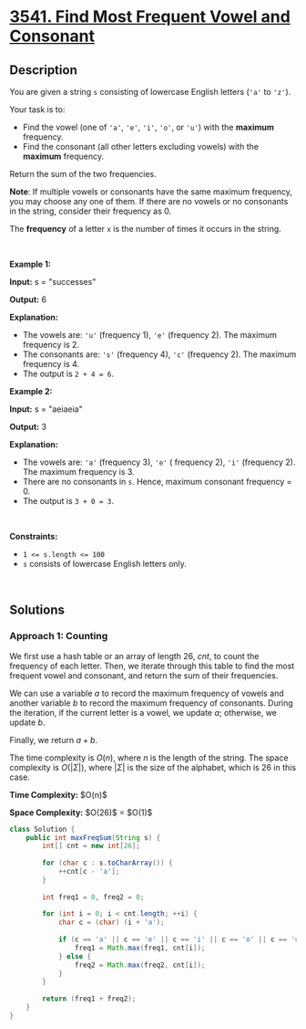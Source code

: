 <!-- problem:start -->

# [3541. Find Most Frequent Vowel and Consonant](https://leetcode.com/problems/find-most-frequent-vowel-and-consonant)

## Description

<!-- description:start -->

<p>You are given a string <code>s</code> consisting of lowercase English letters (<code>&#39;a&#39;</code> to <code>&#39;z&#39;</code>). </p>

<p>Your task is to:</p>

<ul>
	<li>Find the vowel (one of <code>&#39;a&#39;</code>, <code>&#39;e&#39;</code>, <code>&#39;i&#39;</code>, <code>&#39;o&#39;</code>, or <code>&#39;u&#39;</code>) with the <strong>maximum</strong> frequency.</li>
	<li>Find the consonant (all other letters excluding vowels) with the <strong>maximum</strong> frequency.</li>
</ul>

<p>Return the sum of the two frequencies.</p>

<p><strong>Note</strong>: If multiple vowels or consonants have the same maximum frequency, you may choose any one of them. If there are no vowels or no consonants in the string, consider their frequency as 0.</p>
The <strong>frequency</strong> of a letter <code>x</code> is the number of times it occurs in the string.
<p>&nbsp;</p>

<p><strong class="example">Example 1:</strong></p>
<div class="example-block">
<p><strong>Input:</strong> <span class="example-io">s = &quot;successes&quot;</span></p>
<p><strong>Output:</strong> <span class="example-io">6</span></p>
<p><strong>Explanation:</strong></p>
<ul>
    <li>The vowels are: <code>&#39;u&#39;</code> (frequency 1), <code>&#39;e&#39;</code> (frequency 2). The maximum frequency is 2.</li>
    <li>The consonants are: <code>&#39;s&#39;</code> (frequency 4), <code>&#39;c&#39;</code> (frequency 2). The maximum frequency is 4.</li>
    <li>The output is <code>2 + 4 = 6</code>.</li>
</ul>
</div>

<p><strong class="example">Example 2:</strong></p>
<div class="example-block">
<p><strong>Input:</strong> <span class="example-io">s = &quot;aeiaeia&quot;</span></p>
<p><strong>Output:</strong> <span class="example-io">3</span></p>
<p><strong>Explanation:</strong></p>
<ul>
    <li>The vowels are: <code>&#39;a&#39;</code> (frequency 3), <code>&#39;e&#39;</code> ( frequency 2), <code>&#39;i&#39;</code> (frequency 2). The maximum frequency is 3.</li>
    <li>There are no consonants in <code>s</code>. Hence, maximum consonant frequency = 0.</li>
    <li>The output is <code>3 + 0 = 3</code>.</li>
</ul>
</div>
<p>&nbsp;</p>

<p><strong>Constraints:</strong></p>
<ul>
    <li><code>1 &lt;= s.length &lt;= 100</code></li>
    <li><code>s</code> consists of lowercase English letters only.</li>
</ul>
<p>&nbsp;</p>

<!-- description:end -->

## Solutions

<!-- solution:start -->

### **Approach 1: Counting**

We first use a hash table or an array of length $26$, $\textit{cnt}$, to count the frequency of each letter. Then, we iterate through this table to find the most frequent vowel and consonant, and return the sum of their frequencies.

We can use a variable $\textit{a}$ to record the maximum frequency of vowels and another variable $\textit{b}$ to record the maximum frequency of consonants. During the iteration, if the current letter is a vowel, we update $\textit{a}$; otherwise, we update $\textit{b}$.

Finally, we return $\textit{a} + \textit{b}$.

The time complexity is $O(n)$, where $n$ is the length of the string. The space complexity is $O(|\Sigma|)$, where $|\Sigma|$ is the size of the alphabet, which is $26$ in this case.

<p><strong>Time Complexity:</strong> $O(n)$</p>
<p><strong>Space Complexity:</strong> $O(26)$ = $O(1)$</p>

<!-- tabs:start -->

```java
class Solution {
    public int maxFreqSum(String s) {
        int[] cnt = new int[26];
        
        for (char c : s.toCharArray()) {
            ++cnt[c - 'a'];
        }
        
        int freq1 = 0, freq2 = 0;
        
        for (int i = 0; i < cnt.length; ++i) {
            char c = (char) (i + 'a');
            
            if (c == 'a' || c == 'e' || c == 'i' || c == 'o' || c == 'u') {
                freq1 = Math.max(freq1, cnt[i]);
            } else {
                freq2 = Math.max(freq2, cnt[i]);
            }
        }
        
        return (freq1 + freq2);
    }
}
```

<!-- tabs:end -->

<!-- solution:end -->

<!-- problem:end -->